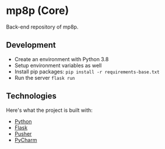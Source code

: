 # mp8p (Core)

Back-end repository of mp8p.

## Development

- Create an environment with Python 3.8
- Setup environment variables as well
- Install pip packages: `pip install -r requirements-base.txt`
- Run the server `flask run`

## Technologies

Here's what the project is built with:

- [Python](https://www.python.org/)
- [Flask](https://palletsprojects.com/p/flask/)
- [Pusher](https://pusher.com)
- [PyCharm](https://www.jetbrains.com/pycharm/)
